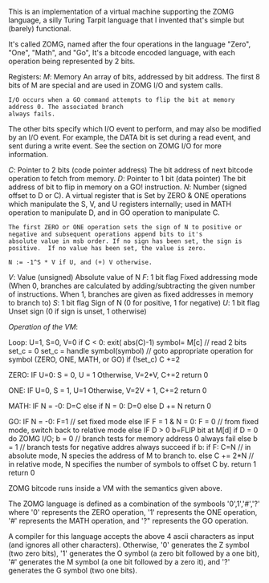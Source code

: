 This is an implementation of a virtual machine supporting the ZOMG language, a silly Turing Tarpit language that I invented that's simple but
(barely) functional. 

It's called ZOMG, named after the four operations in the language "Zero", "One", "Math", and "Go", It's a bitcode encoded language,
with each operation being represented by 2 bits. 

Registers: 
 *M*: Memory An array of bits, addressed by bit address. 
    The first 8 bits of M are special and are used in ZOMG I/O and system calls. 

    I/O occurs when a GO command attempts to flip the bit at memory address 0. The associated branch
    always fails. 

   The other bits specify which I/O event to perform, and may also be modified by an I/O event. 
   For example, the DATA bit is set during a read event, and sent during a write event. See the section on ZOMG I/O for
   more information.
     
 *C*: Pointer to 2 bits (code pointer address) The bit address of next bitcode operation to fetch from memory.
 *D*: Pointer to 1 bit  (data pointer) The bit address of bit to flip in memory on a GO! instruction.
 *N*: Number (signed offset to D or C). A virtual register that is Set by ZERO & ONE operations which manipulate the
      S, V, and U registers internally; used in MATH operation to manipulate D, and in GO operation to manipulate C. 

    The first ZERO or ONE operation sets the sign of N to positive or negative and subsequent operations append bits to it's 
    absolute value in msb order. If no sign has been set, the sign is positive.  If no value has been set, the value is zero. 

    N := -1^S * V if U, and (+) V otherwise.

 *V*:  Value (unsigned) Absolute value of N
 *F*: 1 bit flag Fixed addressing mode (When 0, branches are calculated by adding/subtracting the given number of instructions. When 1, 
      branches are given as fixed addresses in memory to branch to)
 *S*: 1 bit flag Sign of N (0 for positive, 1 for negative)
 *U*: 1 bit flag Unset sign (0 if sign is unset, 1 otherwise)  

*Operation of the VM*: 

Loop: U=1, S=0, V=0 
      if C < 0:
          exit( abs(C)-1)
      symbol= M[c] // read 2 bits
      set_c = 0
      set_c = handle symbol(symbol) // goto appropriate operation for symbol (ZERO, ONE, MATH, or GO)
      if (!set_c)
          C +=2
      
ZERO: IF U=0: S = 0, U = 1 
      Otherwise, V=2*V, C+=2 
      return 0

ONE: IF U=0, S = 1, U=1
     Otherwise, V=2V + 1, C+=2
     return 0

MATH: IF N = -0: D=C
      else if N = 0: D=0
      else D += N
      return 0

GO:   IF N = -0: F=1 			   // set fixed mode
      else IF F = 1 & N = 0: F = 0 // from fixed mode, switch back to relative mode 
      else 
            IF D > 0 
               b=FLIP bit at M[d] 
            if D = 0
               do ZOMG I/O; b = 0         // branch tests for memory address 0 always fail 
            else
               b = 1			   // branch tests for negative addres always succeed
            if b:
               if F: C=N		  // in absolute mode, N species the address of M to branch to.
               else C += 2*N		  // in relative mode, N specifies the number of symbols to offset C by. 
               return 1 
      return 0

ZOMG bitcode runs inside a VM with the semantics given above.

The ZOMG language is defined as a combination of the symbools '0',1','#','?' where '0' represents the ZERO operation, 
'1' represents the ONE operation, '#' represents the MATH operation, and '?" represents the GO operation.

A compiler for this language accepts the above 4 ascii characters as input (and ignores all other characters).
Otherwise, '0' generates the Z symbol (two zero bits), '1' generates the O symbol (a zero bit followed by a one bit),
'#' generates the M symbol (a one bit followed by a zero it), and '?' generates the G symbol (two one bits).
 

